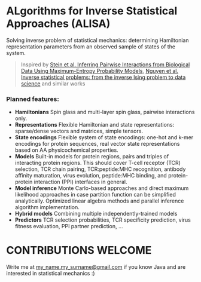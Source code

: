 # ALgorithms for Inverse Statistical Approaches (ALISA)

Solving inverse problem of statistical mechanics: determining Hamiltonian representation parameters from an observed sample of states of the system.

> Inspired by [Stein et al. Inferring Pairwise Interactions from Biological Data Using Maximum-Entropy Probability Models](http://journals.plos.org/ploscompbiol/article?id=10.1371/journal.pcbi.1004182), [Nguyen et al. Inverse statistical problems: from the inverse Ising problem to data science](https://arxiv.org/pdf/1702.01522.pdf) and similar works

### Planned features:

* **Hamiltonians** Spin glass and multi-layer spin glass, pairwise interactions only.
* **Representations** Flexible Hamiltonian and state representations: sparse/dense vectors and matrices, simple tensors.
* **State encodings** Flexible system of state encodings: one-hot and k-mer encodings for protein sequences, real vector state representations based on AA physicochemical properties.
* **Models** Built-in models for protein regions, pairs and triples of interacting protein regions. This should cover T-cell receptor (TCR) selection, TCR chain pairing, TCR:peptide:MHC recognition, antibody affinity maturation, virus evolution, peptide:MHC binding, and protein-protein interaction (PPI) interfaces in general.
* **Model inference** Monte Carlo-based approaches and direct maximum likelihood approaches in case partition function can be simplified analytically. Optimized linear algebra methods and parallel inference algorithm implementation.
* **Hybrid models** Combining multiple independently-trained models
* **Predictors** TCR selection probabilities, TCR specificity prediction, virus fitness evaluation, PPI partner prediction, ...

# CONTRIBUTIONS WELCOME

Write me at my_name.my_surname@gmail.com if you know Java and are interested in statistical mechanics :)
